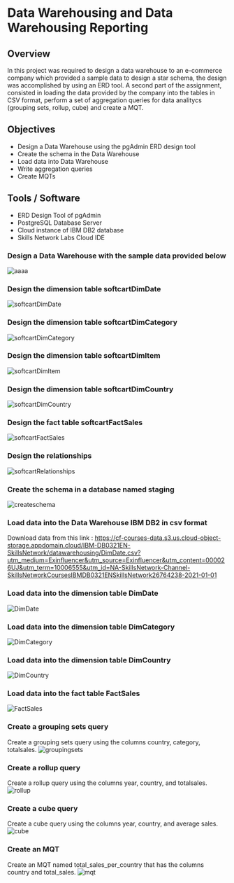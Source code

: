 # Data Warehousing and Data Warehousing Reporting

## Overview

In this project was required to design a data warehouse to an e-commerce company which provided a sample data to design a star schema, the design was accomplished by using an ERD tool. A second part of the assignment, consisted in loading the data provided by the company into the tables in CSV format, perform a set of aggregation queries for data analitycs (grouping sets, rollup, cube) and create a MQT.

## Objectives

- Design a Data Warehouse using the pgAdmin ERD design tool
- Create the schema in the Data Warehouse
- Load data into Data Warehouse
- Write aggregation queries
- Create MQTs

## Tools / Software

- ERD Design Tool of pgAdmin
- PostgreSQL Database Server
- Cloud instance of IBM DB2 database
- Skills Network Labs Cloud IDE

### Design a Data Warehouse with the sample data provided below
![aaaa](https://user-images.githubusercontent.com/95388763/162710885-458ed358-f3f7-479d-bcab-4e7bf9146c71.png)


### Design the dimension table softcartDimDate
![softcartDimDate](https://user-images.githubusercontent.com/95388763/162711168-37cfffa6-16ed-4152-8797-3fcdd4e251a9.png)


### Design the dimension table softcartDimCategory
![softcartDimCategory](https://user-images.githubusercontent.com/95388763/162711229-66db9f80-f848-4ccc-be3c-4efa40f60071.png)


### Design the dimension table softcartDimItem
![softcartDimItem](https://user-images.githubusercontent.com/95388763/162711294-4ecf0e7d-8920-469b-9c73-51183d77871a.png)


### Design the dimension table softcartDimCountry
![softcartDimCountry](https://user-images.githubusercontent.com/95388763/162711356-56c10f3d-91d0-4a3e-bdff-5bd113f68e36.png)


### Design the fact table softcartFactSales
![softcartFactSales](https://user-images.githubusercontent.com/95388763/162711507-6b393307-ffa7-4eb7-8950-e12c414da98d.png)


### Design the relationships
![softcartRelationships](https://user-images.githubusercontent.com/95388763/162711600-3d2cc628-9144-4326-8aef-bb3d9e5dd94d.png)


### Create the schema in a database named staging
![createschema](https://user-images.githubusercontent.com/95388763/162711811-4fd1b70f-4f34-44a8-b68a-1cb45ab99d87.png)


### Load data into the Data Warehouse IBM DB2 in csv format
Download data from this link : https://cf-courses-data.s3.us.cloud-object-storage.appdomain.cloud/IBM-DB0321EN-SkillsNetwork/datawarehousing/DimDate.csv?utm_medium=Exinfluencer&utm_source=Exinfluencer&utm_content=000026UJ&utm_term=10006555&utm_id=NA-SkillsNetwork-Channel-SkillsNetworkCoursesIBMDB0321ENSkillsNetwork26764238-2021-01-01


### Load data into the dimension table DimDate
![DimDate](https://user-images.githubusercontent.com/95388763/162712887-9d3bcd5a-01f6-447a-a9d3-acd74a3e15f0.png)


### Load data into the dimension table DimCategory
![DimCategory](https://user-images.githubusercontent.com/95388763/162712962-a538e5ff-8c37-43fa-a2ec-d81be2e67457.png)


### Load data into the dimension table DimCountry
![DimCountry](https://user-images.githubusercontent.com/95388763/162712974-0353a10f-236d-4381-a414-3f838e185df8.png)


### Load data into the fact table FactSales
![FactSales](https://user-images.githubusercontent.com/95388763/162713032-387f0a05-3a99-4ba3-86ce-9a493a150d80.png)


### Create a grouping sets query
Create a grouping sets query using the columns country, category, totalsales.
![groupingsets](https://user-images.githubusercontent.com/95388763/162713205-988d7830-1e83-4578-bb5b-d0c01e8794b1.png)


### Create a rollup query
Create a rollup query using the columns year, country, and totalsales.
![rollup](https://user-images.githubusercontent.com/95388763/162713336-c2c4f135-ccf8-4a40-9a02-eaca61e9022c.png)


### Create a cube query
Create a cube query using the columns year, country, and average sales.
![cube](https://user-images.githubusercontent.com/95388763/162713469-5a963a98-a4bf-4dea-88fa-9968c51de208.png)


### Create an MQT
Create an MQT named total_sales_per_country that has the columns country and total_sales.
![mqt](https://user-images.githubusercontent.com/95388763/162713543-6d313000-aba7-45f9-bfc4-9cf4b3e3cebf.png)
